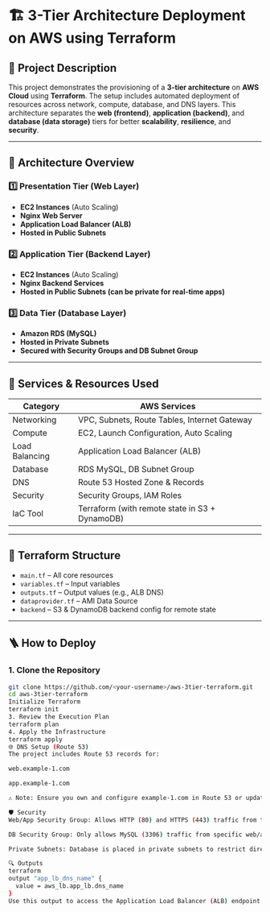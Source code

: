 # 🏗️ 3-Tier Architecture Deployment on AWS using Terraform

## 📖 Project Description

This project demonstrates the provisioning of a **3-tier architecture** on **AWS Cloud** using **Terraform**. The setup includes automated deployment of resources across network, compute, database, and DNS layers. This architecture separates the **web (frontend)**, **application (backend)**, and **database (data storage)** tiers for better **scalability**, **resilience**, and **security**.

---

## 🧱 Architecture Overview

### 1️⃣ Presentation Tier (Web Layer)
- **EC2 Instances** (Auto Scaling)
- **Nginx Web Server**
- **Application Load Balancer (ALB)**
- **Hosted in Public Subnets**

### 2️⃣ Application Tier (Backend Layer)
- **EC2 Instances** (Auto Scaling)
- **Nginx Backend Services**
- **Hosted in Public Subnets (can be private for real-time apps)**

### 3️⃣ Data Tier (Database Layer)
- **Amazon RDS (MySQL)**
- **Hosted in Private Subnets**
- **Secured with Security Groups and DB Subnet Group**

---

## 🧰 Services & Resources Used

| Category      | AWS Services                                |
|---------------|---------------------------------------------|
| Networking    | VPC, Subnets, Route Tables, Internet Gateway |
| Compute       | EC2, Launch Configuration, Auto Scaling      |
| Load Balancing| Application Load Balancer (ALB)              |
| Database      | RDS MySQL, DB Subnet Group                   |
| DNS           | Route 53 Hosted Zone & Records               |
| Security      | Security Groups, IAM Roles                   |
| IaC Tool      | Terraform (with remote state in S3 + DynamoDB) |

---

## 📂 Terraform Structure

- `main.tf` – All core resources
- `variables.tf` – Input variables
- `outputs.tf` – Output values (e.g., ALB DNS)
- `dataprovider.tf` – AMI Data Source
- `backend` – S3 & DynamoDB backend config for remote state

---

## 🪜 How to Deploy

### 1. Clone the Repository
```bash
git clone https://github.com/<your-username>/aws-3tier-terraform.git
cd aws-3tier-terraform
Initialize Terraform
terraform init
3. Review the Execution Plan
terraform plan
4. Apply the Infrastructure
terraform apply
🌐 DNS Setup (Route 53)
The project includes Route 53 records for:

web.example-1.com

app.example-1.com

⚠️ Note: Ensure you own and configure example-1.com in Route 53 or update with your domain name.

🛡️ Security
Web/App Security Group: Allows HTTP (80) and HTTPS (443) traffic from the internet.

DB Security Group: Only allows MySQL (3306) traffic from specific web/application subnets.

Private Subnets: Database is placed in private subnets to restrict direct public access.

🔍 Outputs
terraform
output "app_lb_dns_name" {
  value = aws_lb.app_lb.dns_name
}
Use this output to access the Application Load Balancer (ALB) endpoint after successful deployment.
